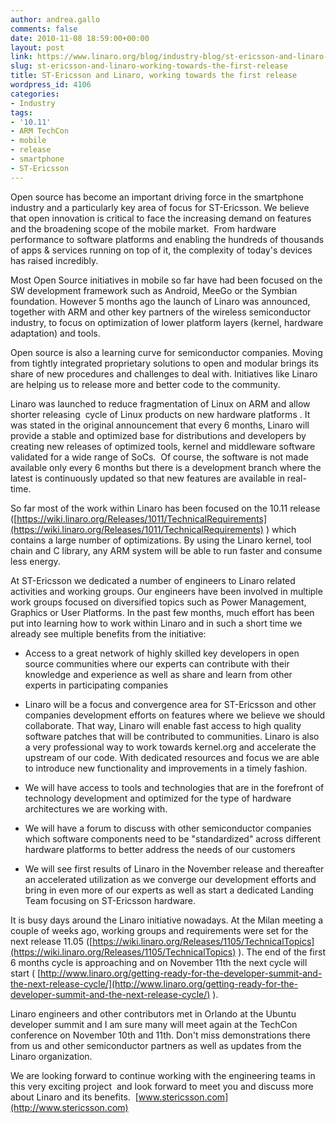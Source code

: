 ```yaml
---
author: andrea.gallo
comments: false
date: 2010-11-08 18:59:00+00:00
layout: post
link: https://www.linaro.org/blog/industry-blog/st-ericsson-and-linaro-working-towards-the-first-release/
slug: st-ericsson-and-linaro-working-towards-the-first-release
title: ST-Ericsson and Linaro, working towards the first release
wordpress_id: 4106
categories:
- Industry
tags:
- '10.11'
- ARM TechCon
- mobile
- release
- smartphone
- ST-Ericsson
---
```


Open source has become an important driving force in the smartphone industry and a particularly key area of focus for ST-Ericsson. We believe that open innovation is critical to face the increasing demand on features and the broadening scope of the mobile market.  From hardware performance to software platforms and enabling the hundreds of thousands of apps & services running on top of it, the complexity of today's devices has raised incredibly.

Most Open Source initiatives in mobile so far have had been focused on the SW development framework such as Android, MeeGo or the Symbian foundation. However 5 months ago the launch of Linaro was announced, together with ARM and other key partners of the wireless semiconductor industry, to focus on optimization of lower platform layers (kernel, hardware adaptation) and tools.

Open source is also a learning curve for semiconductor companies. Moving from tightly integrated proprietary solutions to open and modular brings its share of new procedures and challenges to deal with. Initiatives like Linaro are helping us to release more and better code to the community.

Linaro was launched to reduce fragmentation of Linux on ARM and allow shorter releasing  cycle of Linux products on new hardware platforms . It was stated in the original announcement that every 6 months, Linaro will provide a stable and optimized base for distributions and developers by creating new releases of optimized tools, kernel and middleware software validated for a wide range of SoCs.  Of course, the software is not made available only every 6 months but there is a development branch where the latest is continuously updated so that new features are available in real-time.

<!-- more -->

So far most of the work within Linaro has been focused on the 10.11 release ([https://wiki.linaro.org/Releases/1011/TechnicalRequirements](https://wiki.linaro.org/Releases/1011/TechnicalRequirements) ) which contains a large number of optimizations. By using the Linaro kernel, tool chain and C library, any ARM system will be able to run faster and consume less energy.

At ST-Ericsson we dedicated a number of engineers to Linaro related activities and working groups. Our engineers have been involved in multiple work groups focused on diversified topics such as Power Management, Graphics or User Platforms. In the past few months, much effort has been put into learning how to work within Linaro and in such a short time we already see multiple benefits from the initiative:

- Access to a great network of highly skilled key developers in open source communities where our experts can contribute with their knowledge and experience as well as share and learn from other experts in participating companies

- Linaro will be a focus and convergence area for ST-Ericsson and other companies development efforts on features where we believe we should collaborate. That way, Linaro will enable fast access to high quality software patches that will be contributed to communities. Linaro is also a very professional way to work towards kernel.org and accelerate the upstream of our code. With dedicated resources and focus we are able to introduce new functionality and improvements in a timely fashion.

- We will have access to tools and technologies that are in the forefront of technology development and optimized for the type of hardware architectures we are working with.

- We will have a forum to discuss with other semiconductor companies which software components need to be "standardized" across different hardware platforms to better address the needs of our customers

- We will see first results of Linaro in the November release and thereafter an accelerated utilization as we converge our development efforts and bring in even more of our experts as well as start a dedicated Landing Team focusing on ST-Ericsson hardware.

It is busy days around the Linaro initiative nowadays. At the Milan meeting a couple of weeks ago, working groups and requirements were set for the next release 11.05 ([https://wiki.linaro.org/Releases/1105/TechnicalTopics](https://wiki.linaro.org/Releases/1105/TechnicalTopics) ). The end of the first 6 months cycle is approaching and on November 11th the next cycle will start ( [http://www.linaro.org/getting-ready-for-the-developer-summit-and-the-next-release-cycle/](http://www.linaro.org/getting-ready-for-the-developer-summit-and-the-next-release-cycle/) ).

Linaro engineers and other contributors met in Orlando at the Ubuntu developer summit and I am sure many will meet again at the TechCon conference on November 10th and 11th. Don't miss demonstrations there from us and other semiconductor partners as well as updates from the Linaro organization.

We are looking forward to continue working with the engineering teams in this very exciting project  and look forward to meet you and discuss more about Linaro and its benefits.  [www.stericsson.com](http://www.stericsson.com)
